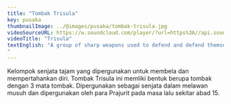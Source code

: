 ```yaml
---
title: "Tombak Trisula"
key: pusaka
thumbnailImage: ../@images/pusaka/tombak-trisula.jpg
videoSourceURL: https://w.soundcloud.com/player/?url=https%3A//api.soundcloud.com/tracks/1171310206&color=%23ff5500&auto_play=true&hide_related=false&show_comments=true&show_user=true&show_reposts=false&show_teaser=true
videoTitle: "Trisula"
textEnglish: "A group of sharp weapons used to defend and defend themselves. This Trident Spear has the form of a spear with 3 spear points. Used as a weapon against enemies and used by Soldiers in the past around the 15th century.
"
---
```


Kelompok senjata tajam yang dipergunakan untuk membela dan mempertahankan diri. Tombak Trisula ini memliki bentuk berupa tombak dengan 3 mata tombak. Dipergunakan sebagai senjata dalam melawan musuh dan dipergunakan oleh para Prajurit pada masa lalu sekitar abad 15.
